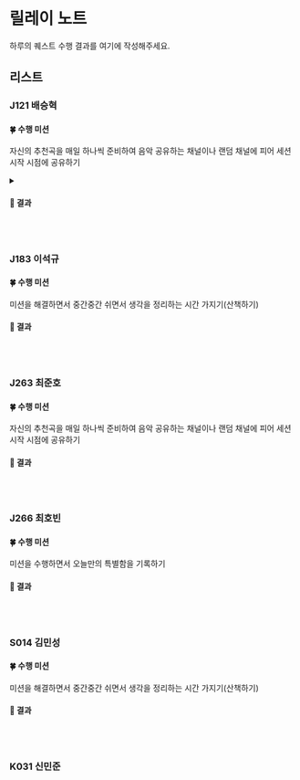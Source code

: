 # 릴레이 노트

하루의 퀘스트 수행 결과를 여기에 작성해주세요.

## 리스트

### J121 배승혁

#### 🍀 수행 미션
자신의 추천곡을 매일 하나씩 준비하여 음악 공유하는 채널이나 랜덤 채널에 피어 세션 시작 시점에 공유하기
<details>
<summary> <h4> 🌈 결과 </h4> </summary>

|수행 여부| 수행 날짜| 사진|
|:-----:|-----|-----|
|  ✅  |  08/05  |  <img src="https://github.com/user-attachments/assets/a41c5b32-7657-4313-86cd-7861fe91ab31" width="320px">  |
|  ✅  |  08/06  |  <img src="https://github.com/user-attachments/assets/46c7e04a-0b81-4c0e-a54c-f24d4427f40a" width="320px">  |
|  🔲  |  08/07  |  <img src="" width="320px">  |
|  🔲  |  08/08  |  <img src="" width="320px">  |
|  🔲  |  08/09  |  <img src="" width="320px">  |
</details>
<br><br>

### J183 이석규

#### 🍀 수행 미션
미션을 해결하면서 중간중간 쉬면서 생각을 정리하는 시간 가지기(산책하기)

#### 🌈 결과


<br><br>

### J263 최준호

#### 🍀 수행 미션
자신의 추천곡을 매일 하나씩 준비하여 음악 공유하는 채널이나 랜덤 채널에 피어 세션 시작 시점에 공유하기

#### 🌈 결과


<br><br>

### J266 최호빈

#### 🍀 수행 미션
미션을 수행하면서 오늘만의 특별함을 기록하기

#### 🌈 결과


<br><br>

### S014 김민성

#### 🍀 수행 미션
미션을 해결하면서 중간중간 쉬면서 생각을 정리하는 시간 가지기(산책하기)

#### 🌈 결과


<br><br>

### K031 신민준
